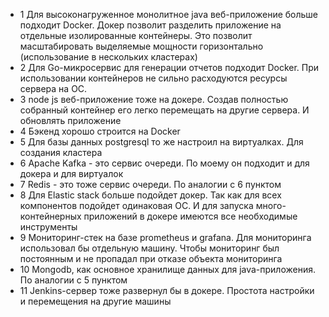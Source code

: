 * 1 Для высоконагруженное монолитное java веб-приложение больше подходит Docker. Докер позволит разделить приложение на отдельные изолированные контейнеры. Это позволит масштабировать выделяемые мощности горизонтально (использование в нескольких кластерах)
* 2 Для Go-микросервис для генерации отчетов подходит Docker. При использовании контейнеров не сильно расходуются ресурсы сервера на ОС.
* 3 node js веб-приложение тоже на докере. Создав полностью собранный контейнер его легко перемещать на другие сервера. И обновлять приложение
* 4 Бэкенд хорошо строится на Docker
* 5 Для базы данных postgresql то же настроил на виртуалках. Для создания кластера
* 6 Apache Kafka - это сервис очереди. По моему он подходит и для докера и для виртуалок
* 7 Redis - это тоже сервис очереди. По аналогии с 6 пунктом
* 8 Для Elastic stack больше подойдет докер. Так как для всех компонентов подойдет одинаковая ОС. И для запуска много-контейнерных приложений в докере имеются все необходимые инструменты 
* 9 Мониторинг-стек на базе prometheus и grafana. Для мониторинга использовал бы отдельную машину. Чтобы мониторинг был постоянным и не пропадал при отказе объекта мониторинга
* 10 Mongodb, как основное хранилище данных для java-приложения. По аналогии с 5 пунктом
* 11 Jenkins-сервер тоже развернул бы в докере. Простота настройки и перемещения на другие машины
